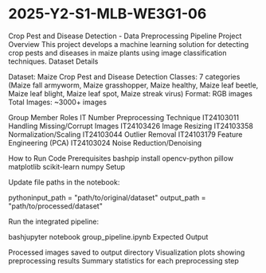 # 2025-Y2-S1-MLB-WE3G1-06
Crop Pest and Disease Detection - Data Preprocessing Pipeline
Project Overview
This project develops a machine learning solution for detecting crop pests and diseases in maize plants using image classification techniques.
Dataset Details

Dataset: Maize Crop Pest and Disease Detection
Classes: 7 categories (Maize fall armyworm, Maize grasshopper, Maize healthy, Maize leaf beetle, Maize leaf blight, Maize leaf spot, Maize streak virus)
Format: RGB images
Total Images: ~3000+ images

Group Member Roles
IT Number                  Preprocessing Technique
IT24103011                 Handling Missing/Corrupt Images
IT24103426                 Image   Resizing
IT24103358                 Normalization/Scaling
IT24103044                 Outlier Removal
IT24103179                 Feature Engineering (PCA)
IT24103024                 Noise Reduction/Denoising


How to Run Code
Prerequisites
bashpip install opencv-python pillow matplotlib scikit-learn numpy
Setup

Update file paths in the notebook:

pythoninput_path = "path/to/original/dataset"
output_path = "path/to/processed/dataset"

Run the integrated pipeline:

bashjupyter notebook group_pipeline.ipynb
Expected Output

Processed images saved to output directory
Visualization plots showing preprocessing results
Summary statistics for each preprocessing step
